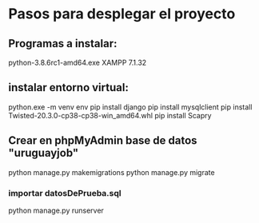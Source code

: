 # Pasos para desplegar el proyecto

## Programas a instalar:
python-3.8.6rc1-amd64.exe
XAMPP 7.1.32

## instalar entorno virtual:
python.exe -m venv env
pip install django
pip install mysqlclient
pip install Twisted-20.3.0-cp38-cp38-win_amd64.whl
pip install Scapry

## Crear en phpMyAdmin base de datos "uruguayjob"
python manage.py makemigrations
python manage.py migrate

### importar datosDePrueba.sql

python manage.py runserver
